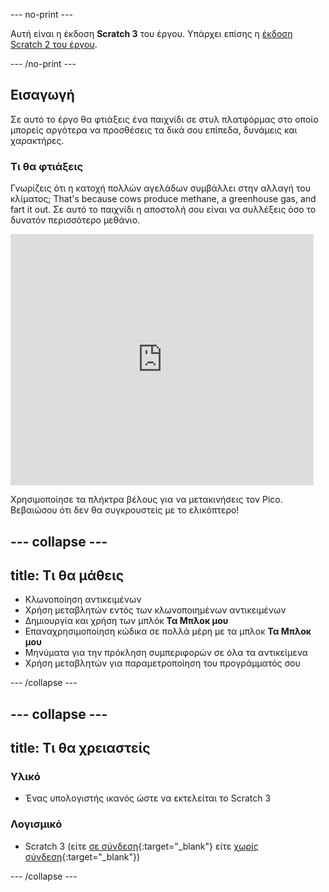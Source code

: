 --- no-print ---

Αυτή είναι η έκδοση **Scratch 3** του έργου. Υπάρχει επίσης η [έκδοση Scratch 2 του έργου](https://projects.raspberrypi.org/en/projects/cd-sebento-scratch-3-scratch2).

--- /no-print ---

## Εισαγωγή

Σε αυτό το έργο θα φτιάξεις ένα παιχνίδι σε στυλ πλατφόρμας στο οποίο μπορείς αργότερα να προσθέσεις τα δικά σου επίπεδα, δυνάμεις και χαρακτήρες.

### Τι θα φτιάξεις

Γνωρίζεις ότι η κατοχή πολλών αγελάδων συμβάλλει στην αλλαγή του κλίματος; That's because cows produce methane, a greenhouse gas, and fart it out. Σε αυτό το παιχνίδι η αποστολή σου είναι να συλλέξεις όσο το δυνατόν περισσότερο μεθάνιο.

<div class="scratch-preview">
  <iframe allowtransparency="true" width="485" height="402" src="https://scratch.mit.edu/projects/embed/219285989/?autostart=false" frameborder="0"></iframe>
</div>

Χρησιμοποίησε τα πλήκτρα βέλους για να μετακινήσεις τον Pico. Βεβαιώσου ότι δεν θα συγκρουστείς με το ελικόπτερο!

--- collapse ---
---
title: Τι θα μάθεις
---

+ Κλωνοποίηση αντικειμένων
+ Χρήση μεταβλητών εντός των κλωνοποιημένων αντικειμένων
+ Δημιουργία και χρήση των μπλόκ **Τα Μπλοκ μου**
+ Επαναχρησιμοποίηση κώδικα σε πολλά μέρη με τα μπλοκ **Τα Μπλοκ μου**
+ Μηνύματα για την πρόκληση συμπεριφορών σε όλα τα αντικείμενα
+ Χρήση μεταβλητών για παραμετροποίηση του προγράμματός σου

--- /collapse ---

--- collapse ---
---
title: Τι θα χρειαστείς
---

### Υλικό

+ Ένας υπολογιστής ικανός ώστε να εκτελείται το Scratch 3

### Λογισμικό

+ Scratch 3 (είτε [σε σύνδεση](https://scratch.mit.edu/projects/editor/){:target="_blank"} είτε [χωρίς σύνδεση](https://scratch.mit.edu/download/){:target="_blank"})

--- /collapse ---